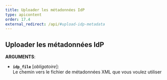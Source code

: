 ```yaml
---
title: Uploader les métadonnées IdP
type: apicontent
order: 17.4
external_redirect: /api/#upload-idp-metadata
---
```


## Uploader les métadonnées IdP

**ARGUMENTS**:

* **`idp_file`** [*obligatoire*]:  
     Le chemin vers le fichier de métadonnées XML que vous voulez utiliser

